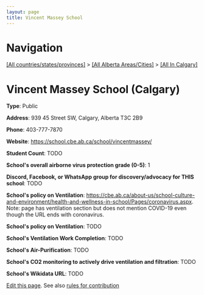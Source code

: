 ```yaml
---
layout: page
title: Vincent Massey School
---
```

# Navigation

[[All countries/states/provinces]](../../..) > [[All Alberta Areas/Cities]](../..) > [[All In Calgary]](..)

# Vincent Massey School (Calgary)

**Type**: Public

**Address**: 939 45 Street SW, Calgary, Alberta T3C 2B9

**Phone**: 403-777-7870

**Website**: <https://school.cbe.ab.ca/school/vincentmassey/>

**Student Count**: TODO

**School's overall airborne virus protection grade (0-5)**: 1

**Discord, Facebook, or WhatsApp group for discovery/advocacy for THIS school**: TODO

**School's policy on Ventilation**: <https://cbe.ab.ca/about-us/school-culture-and-environment/health-and-wellness-in-school/Pages/coronavirus.aspx>. Note: page has ventilation section but does not mention COVID-19 even though the URL ends with coronavirus.

**School's policy on Ventilation**: TODO

**School's Ventilation Work Completion**: TODO

**School's Air-Purification**: TODO

**School's CO2 monitoring to actively drive ventilation and filtration**: TODO

**School's Wikidata URL**: TODO


[Edit this page](https://github.com/ventilate-schools/AB/edit/main/./Calgary/Vincent_Massey_School.md). See also [rules for contribution](../../../contribution-rules/)